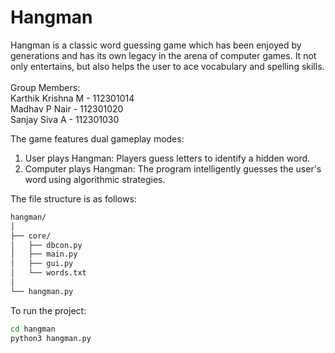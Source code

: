 # Hangman
Hangman is a classic word guessing game which has been enjoyed by generations and has its own legacy in the arena of computer games. It not only entertains, but also helps the user to ace vocabulary and spelling skills. 
<br>
<br>
Group Members:
<br>
Karthik Krishna M - 112301014
<br>
Madhav P Nair - 112301020
<br>
Sanjay Siva A - 112301030

The game features dual gameplay modes:
1) User plays Hangman: Players guess letters to identify a hidden word.
2) Computer plays Hangman: The program intelligently guesses the user's word using algorithmic strategies.

The file structure is as follows:

```txt
hangman/
│
├── core/
│   ├── dbcon.py
│   ├── main.py
│   ├── gui.py
│   └── words.txt
│
└── hangman.py
```

To run the project:
```bash
cd hangman
python3 hangman.py
```
